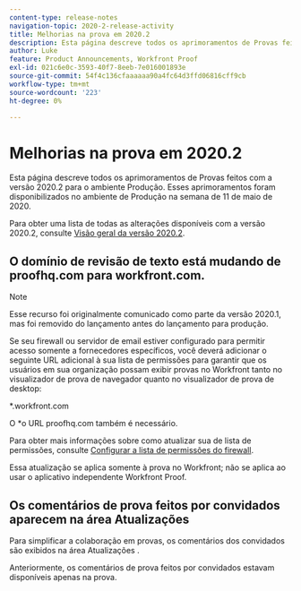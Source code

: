 ```yaml
---
content-type: release-notes
navigation-topic: 2020-2-release-activity
title: Melhorias na prova em 2020.2
description: Esta página descreve todos os aprimoramentos de Provas feitos com a versão 2020.2 para o ambiente Produção. Esses aprimoramentos foram disponibilizados no ambiente de Produção na semana de 11 de maio de 2020.
author: Luke
feature: Product Announcements, Workfront Proof
exl-id: 021c6e0c-3593-40f7-8eeb-7e016001893e
source-git-commit: 54f4c136cfaaaaaa90a4fc64d3ffd06816cff9cb
workflow-type: tm+mt
source-wordcount: '223'
ht-degree: 0%

---
```


# Melhorias na prova em 2020.2

Esta página descreve todos os aprimoramentos de Provas feitos com a versão 2020.2 para o ambiente Produção. Esses aprimoramentos foram disponibilizados no ambiente de Produção na semana de 11 de maio de 2020.

Para obter uma lista de todas as alterações disponíveis com a versão 2020.2, consulte [Visão geral da versão 2020.2](../../../product-announcements/product-releases/2020.2.-release-activity/2020.2-release-overview.md).

## O domínio de revisão de texto está mudando de proofhq.com para workfront.com.

>[!NOTE]
>
>Esse recurso foi originalmente comunicado como parte da versão 2020.1, mas foi removido do lançamento antes do lançamento para produção.

Se seu firewall ou servidor de email estiver configurado para permitir acesso somente a fornecedores específicos, você deverá adicionar o seguinte URL adicional à sua lista de permissões para garantir que os usuários em sua organização possam exibir provas no Workfront tanto no visualizador de prova de navegador quanto no visualizador de prova de desktop:

&#42;.workfront.com

O &#42;o URL proofhq.com também é necessário.

Para obter mais informações sobre como atualizar sua  de lista de permissões, consulte [Configurar a  lista de permissões do firewall](../../../administration-and-setup/get-started-wf-administration/configure-your-firewall.md).

Essa atualização se aplica somente à prova no Workfront; não se aplica ao usar o aplicativo independente Workfront Proof.

## Os comentários de prova feitos por convidados aparecem na área Atualizações

Para simplificar a colaboração em provas, os comentários dos convidados são exibidos na área Atualizações .

Anteriormente, os comentários de prova feitos por convidados estavam disponíveis apenas na prova.
